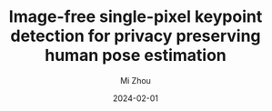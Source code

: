 ---
layout: post
title:  "Image-free single-pixel keypoint detection for privacy preserving human pose estimation"
date:   2024-02-01 
image: /images/SPIKeyDec.png
categories: research
author: "Mi Zhou"
authors: "Aleksandr Tsoy, Zonghao Liu, Huan Zhang, <strong>Mi Zhou</strong>, Wenming Yang, Hongya Geng, Kui Jiang, Xin Yuan, Zihan Geng"
venue: "Optics Letters"
website: https://doi.org/10.1364/OL.514213
---